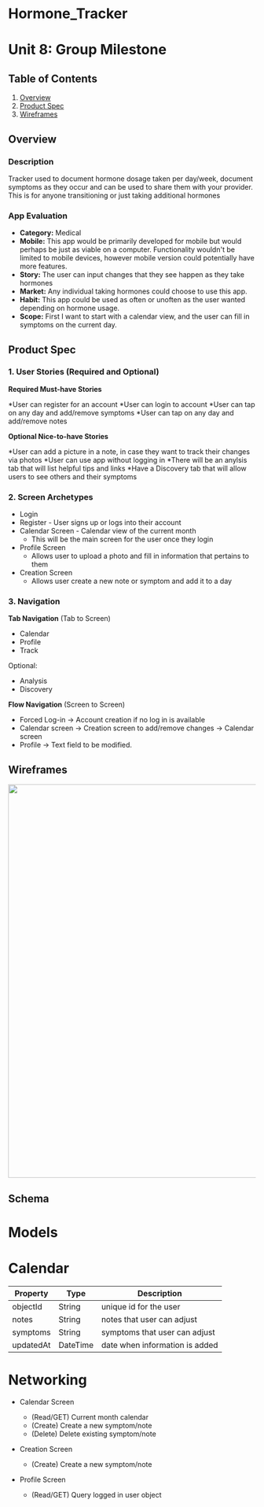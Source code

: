 # Hormone_Tracker

Unit 8: Group Milestone
===

## Table of Contents
1. [Overview](#Overview)
1. [Product Spec](#Product-Spec)
1. [Wireframes](#Wireframes)

## Overview
### Description
Tracker used to document hormone dosage taken per day/week, document symptoms as they occur and can be used to share them with your provider. This is for anyone transitioning or just taking additional hormones

### App Evaluation
- **Category:** Medical
- **Mobile:** This app would be primarily developed for mobile but would perhaps be just as viable on a computer. Functionality wouldn't be limited to mobile devices, however mobile version could potentially have more features.
- **Story:** The user can input changes that they see happen as they take hormones
- **Market:** Any individual taking hormones could choose to use this app.
- **Habit:** This app could be used as often or unoften as the user wanted depending on hormone usage.
- **Scope:** First I want to start with a calendar view, and the user can fill in symptoms on the current day.

## Product Spec
### 1. User Stories (Required and Optional)

**Required Must-have Stories**

*User can register for an account
*User can login to account
*User can tap on any day and add/remove symptoms
*User can tap on any day and add/remove notes

**Optional Nice-to-have Stories**

*User can add a picture in a note, in case they want to track their changes via photos
*User can use app without logging in
*There will be an anylsis tab that will list helpful tips and links
*Have a Discovery tab that will allow users to see others and their symptoms

### 2. Screen Archetypes

* Login 
* Register - User signs up or logs into their account
* Calendar Screen - Calendar view of the current month
   * This will be the main screen for the user once they login
* Profile Screen 
   * Allows user to upload a photo and fill in information that pertains to them
* Creation Screen
   * Allows user create a new note or symptom and add it to a day

### 3. Navigation

**Tab Navigation** (Tab to Screen)
* Calendar
* Profile
* Track

Optional:
* Analysis
* Discovery

**Flow Navigation** (Screen to Screen)
* Forced Log-in -> Account creation if no log in is available
* Calendar screen -> Creation screen to add/remove changes -> Calendar screen
* Profile -> Text field to be modified.

## Wireframes
<img src="https://github.com/Xxyumi-hub/Hormone_Tracker/blob/main/Codepath_hormoneWireframe.JPG" width=800><br>

## Schema

# Models

# Calendar
|Property |	 Type	 |  Description                 |             
|---------|--------|------------------------------|
|objectId | String | unique id for the user       |
|notes	  | String |notes that user can adjust    |
|symptoms |	String |symptoms that user can adjust |
|updatedAt|DateTime|date when information is added|

# Networking
- Calendar Screen
  - (Read/GET) Current month calendar
  - (Create) Create a new symptom/note
  - (Delete) Delete existing symptom/note

- Creation Screen
  - (Create) Create a new symptom/note

- Profile Screen 
  - (Read/GET) Query logged in user object
